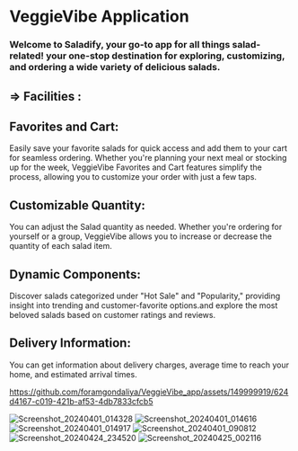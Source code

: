 # VeggieVibe Application

### Welcome to Saladify, your go-to app for all things salad-related! your one-stop destination for exploring, customizing, and ordering a wide variety of delicious salads.

## => Facilities :

## Favorites and Cart:

Easily save your favorite salads for quick access and add them to your cart for seamless ordering.
Whether you're planning your next meal or stocking up for the week, VeggieVibe Favorites 
and Cart features simplify the process, allowing you to customize your order with 
just a few taps.

## Customizable Quantity:

You can adjust the Salad quantity as needed. Whether 
you're ordering for yourself or a group, VeggieVibe allows you to increase or decrease the 
quantity of each salad item.

## Dynamic Components: 

Discover salads categorized under "Hot Sale" and "Popularity," providing insight into trending
and customer-favorite options.and explore the most beloved salads based on customer 
ratings and reviews.

## Delivery Information: 

You can get information about delivery charges, average time to reach your home, and 
estimated arrival times.





https://github.com/foramgondaliya/VeggieVibe_app/assets/149999919/624d4167-c019-421b-af53-4db7833cfcb5


![Screenshot_20240401_014328](https://github.com/foramgondaliya/VeggieVibe_app/assets/149999919/b2cdc24e-5279-4ef1-9641-c86f2640f5c6)
![Screenshot_20240401_014616](https://github.com/foramgondaliya/VeggieVibe_app/assets/149999919/8f376be5-bd3f-4a5f-9283-3a98b77a2412)
![Screenshot_20240401_014917](https://github.com/foramgondaliya/VeggieVibe_app/assets/149999919/026143b7-cf69-4207-a50e-74b6c24ec096)
![Screenshot_20240401_090812](https://github.com/foramgondaliya/VeggieVibe_app/assets/149999919/4c650912-8825-4ad8-870f-eab5bf24bb35)
![Screenshot_20240424_234520](https://github.com/foramgondaliya/VeggieVibe_app/assets/149999919/2ded4638-c5e0-4343-a614-cd7fc2b78a28)
![Screenshot_20240425_002116](https://github.com/foramgondaliya/VeggieVibe_app/assets/149999919/d2bb2b85-cd3c-48ba-a462-e5123ce849bf)






